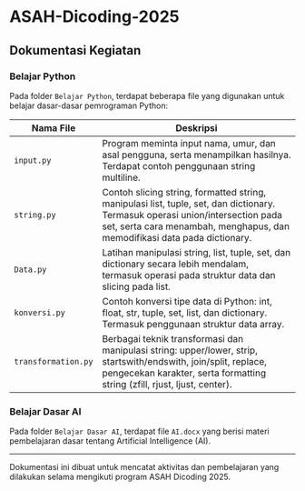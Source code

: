 
# ASAH-Dicoding-2025

## Dokumentasi Kegiatan

### Belajar Python
Pada folder `Belajar Python`, terdapat beberapa file yang digunakan untuk belajar dasar-dasar pemrograman Python:

| Nama File            | Deskripsi                                                                                                                        |
|----------------------|----------------------------------------------------------------------------------------------------------------------------------|
| `input.py`           | Program meminta input nama, umur, dan asal pengguna, serta menampilkan hasilnya. Terdapat contoh penggunaan string multiline.     |
| `string.py`          | Contoh slicing string, formatted string, manipulasi list, tuple, set, dan dictionary. Termasuk operasi union/intersection pada set, serta cara menambah, menghapus, dan memodifikasi data pada dictionary. |
| `Data.py`            | Latihan manipulasi string, list, tuple, set, dan dictionary secara lebih mendalam, termasuk operasi pada struktur data dan slicing pada list. |
| `konversi.py`        | Contoh konversi tipe data di Python: int, float, str, tuple, set, list, dan dictionary. Termasuk penggunaan struktur data array.   |
| `transformation.py`  | Berbagai teknik transformasi dan manipulasi string: upper/lower, strip, startswith/endswith, join/split, replace, pengecekan karakter, serta formatting string (zfill, rjust, ljust, center). |

### Belajar Dasar AI
Pada folder `Belajar Dasar AI`, terdapat file `AI.docx` yang berisi materi pembelajaran dasar tentang Artificial Intelligence (AI).

---
Dokumentasi ini dibuat untuk mencatat aktivitas dan pembelajaran yang dilakukan selama mengikuti program ASAH Dicoding 2025.
